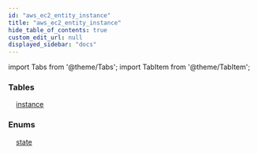 ```yaml
---
id: "aws_ec2_entity_instance"
title: "aws_ec2_entity_instance"
hide_table_of_contents: true
custom_edit_url: null
displayed_sidebar: "docs"
---
```


import Tabs from '@theme/Tabs';
import TabItem from '@theme/TabItem';

<Tabs>
  <TabItem value="Components" label="Components" default>

### Tables

    [instance](../../aws/tables/aws_ec2_entity_instance.Instance)

### Enums
    [state](../../aws/enums/aws_ec2_entity_instance.State)

</TabItem>
  <TabItem value="Code examples" label="Code examples">

</TabItem>
</Tabs>
